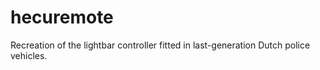 # hecuremote

Recreation of the lightbar controller fitted in last-generation Dutch police vehicles.